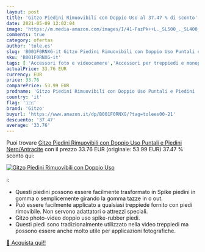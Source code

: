 ```yaml
---
layout: post
title: 'Gitzo Piedini Rimuovibili con Doppio Uso al 37.47 % di sconto'
date: 2021-05-09 12:02:04
image: 'https://m.media-amazon.com/images/I/41-FazPk++L._SL500_._SL400_.jpg'
comments: true
category: ofertas
author: 'tole.es'
slug: 'B001F0RNXG-it Gitzo Piedini Rimuovibili con Doppio Uso Puntali e Piedini...'
sku: 'B001F0RNXG-it'
tags: [ 'Accessori foto e videocamere','Accessori per treppiedi e monopiedi','Elettronica','Foto e videocamere','gitzo', ]
actualPrice: 33.76 EUR
currency: EUR
price: 33.76
comparePrice: 53.99 EUR
prodname: 'Gitzo Piedini Rimuovibili con Doppio Uso Puntali e Piedini  Nero/Antracite'
country: 'it'
flag: '🇮🇹'
brand: 'Gitzo'
buyurl: 'https://www.amazon.it/dp/B001F0RNXG/?tag=tolees00-21'
descuento: '37.47'
average: '33.76'
---
```


Puoi trovare [Gitzo Piedini Rimuovibili con Doppio Uso Puntali e Piedini  Nero/Antracite](https://www.amazon.it/dp/B001F0RNXG/?tag=tolees00-21) con il prezzo 33.76 EUR (originale: 53.99 EUR) 37.47 % sconto qui:

[![Gitzo Piedini Rimuovibili con Doppio Uso](https://m.media-amazon.com/images/I/41-FazPk++L._SL500_._SL400_.jpg)](https://www.amazon.it/dp/B001F0RNXG/?tag=tolees00-21)

ℹ️:

- Questi piedini possono essere facilmente trasformato in Spike piedini in gomma o semplicemente girando la gomma tazze in o out.
- Può essere facilmente applicato a qualsiasi treppiede fornito con piedi rimovibile. Non servono adattatori o attrezzi speciali.
- Gitzo photo-video doppio uso spike-rubber piedi.
- Questi piedi sono tradizionalmente utilizzato nella video treppiedi ma possono essere anche molto utile per applicazioni fotografiche.

[🛒 Acquista qui!!](https://www.amazon.it/dp/B001F0RNXG/?tag=tolees00-21)
